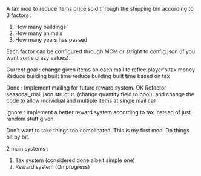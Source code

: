 A tax mod to reduce items price sold through the shipping bin according to 3 factors :
1. How many buildings
2. How many animals
3. How many years has passed

Each factor can be configured through MCM or stright to config.json (if you want some crazy values).

Current goal :
	change given items on each mail to reflec player's tax money
	Reduce building built time
	reduce building built time based on tax

Done :
	Implement mailing for future reward system. OK
	Refactor seasonal_mail.json structur. (change quantity field to bool). and change the code to allow individual and multiple items at single mail call

ignore :
	implement a better reward system according to tax instead of just random stuff given.

Don't want to take things too complicated. This is my first mod. Do things bit by bit.

2 main systems :
1. Tax system (considered done albeit simple one)
2. Reward system (On progress)